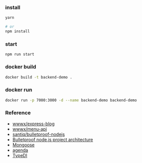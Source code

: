 ### install

```bash
yarn

# or
npm install
```

### start

```
npm run start
```

### docker build

```bash
docker build -t backend-demo .
```

### docker run

```bash
docker run -p 7000:3000 -d --name backend-demo backend-demo
```

### Reference

- [wwwx/express-blog](https://github.com/wwwx/express-blog)
- [wwwx/menu-api](https://github.com/wwwx/menu-api)
- [santiq/bulletproof-nodejs](https://github.com/santiq/bulletproof-nodejs)
- [Bulletproof node.js project architecture](https://softwareontheroad.com/ideal-nodejs-project-structure)
- [Mongoose](https://mongoosejs.com/docs/)
- [agenda](https://github.com/agenda/agenda)
- [TypeDI](https://docs.typestack.community/typedi/)
